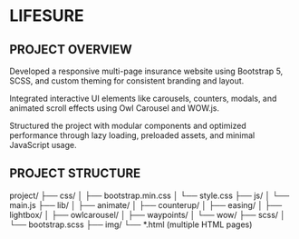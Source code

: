 # LIFESURE

## PROJECT OVERVIEW

Developed a responsive multi-page insurance website using Bootstrap 5, SCSS, and custom theming for consistent branding and layout.

Integrated interactive UI elements like carousels, counters, modals, and animated scroll effects using Owl Carousel and WOW.js.

Structured the project with modular components and optimized performance through lazy loading, preloaded assets, and minimal JavaScript usage.



## PROJECT STRUCTURE

project/
├── css/
│   ├── bootstrap.min.css
│   └── style.css
├── js/
│   └── main.js
├── lib/
│   ├── animate/
│   ├── counterup/
│   ├── easing/
│   ├── lightbox/
│   ├── owlcarousel/
│   ├── waypoints/
│   └── wow/
├── scss/
│   └── bootstrap.scss
├── img/
└── *.html (multiple HTML pages)
